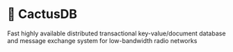 # 🌵 CactusDB
Fast highly available distributed transactional key-value/document database and message exchange system for low-bandwidth radio networks
